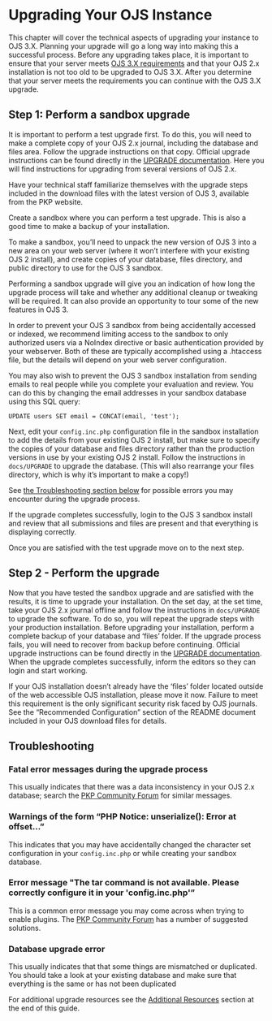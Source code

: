 # Upgrading Your OJS Instance

This chapter will cover the technical aspects of upgrading your instance to OJS 3.X. Planning your upgrade will go a long way into making this a successful process. Before any upgrading takes place, it is important to ensure that your server meets [OJS 3.X requirements](https://pkp.sfu.ca/ojs/README) and that your OJS 2.x installation is not too old to be upgraded to OJS 3.X. After you determine that your server meets the requirements you can continue with the OJS 3.X upgrade.

## Step 1: Perform a sandbox upgrade
It is important to perform a test upgrade first. To do this, you will need to make a complete copy of your OJS 2.x journal, including the database and files area. Follow the upgrade instructions on that copy. Official upgrade instructions can be found directly in the [UPGRADE documentation](https://pkp.sfu.ca/ojs/UPGRADE). Here you will find instructions for upgrading from several versions of OJS 2.x.

Have your technical staff familiarize themselves with the upgrade steps included in the download files with the latest version of OJS 3, available from the PKP website.

Create a sandbox where you can perform a test upgrade. This is also a good time to make a backup of your installation.

To make a sandbox, you’ll need to unpack the new version of OJS 3 into a new area on your web server (where it won’t interfere with your existing OJS 2 install), and create copies of your database, files directory, and public directory to use for the OJS 3 sandbox.

Performing a sandbox upgrade will give you an indication of how long the upgrade process will take and whether any additional cleanup or tweaking will be required. It can also provide an opportunity to tour some of the new features in OJS 3.

In order to prevent your OJS 3 sandbox from being accidentally accessed or indexed, we recommend limiting access to the sandbox to only authorized users via a NoIndex directive or basic authentication provided by your webserver. Both of these are typically accomplished using a .htaccess file, but the details will depend on your web server configuration.

You may also wish to prevent the OJS 3 sandbox installation from sending emails to real people while you complete your evaluation and review. You can do this by changing the email addresses in your sandbox database using this SQL query:

`UPDATE users SET email = CONCAT(email, 'test');`

Next, edit your `config.inc.php` configuration file in the sandbox installation to add the details from your existing OJS 2 install, but make sure to specify the copies of your database and files directory rather than the production versions in use by your existing OJS 2 install. Follow the instructions in `docs/UPGRADE` to upgrade the database. (This will also rearrange your files directory, which is why it’s important to make a copy!)

See [the Troubleshooting section below](#troubleshooting) for possible errors you may encounter during the upgrade process.

If the upgrade completes successfully, login to the OJS 3 sandbox install and review that all submissions and files are present and that everything is displaying correctly.

Once you are satisfied with the test upgrade move on to the next step.

## Step 2 - Perform the upgrade
Now that you have tested the sandbox upgrade and are satisfied with the results, it is time to upgrade your installation. On the set day, at the set time, take your OJS 2.x journal offline and follow the instructions in `docs/UPGRADE` to upgrade the software. To do so, you will repeat the upgrade steps with your production installation. Before upgrading your installation, perform a complete backup of your database and ‘files’ folder. If the upgrade process fails, you will need to recover from backup before continuing. Official upgrade instructions can be found directly in the [UPGRADE documentation](https://pkp.sfu.ca/ojs/UPGRADE). When the upgrade completes successfully, inform the editors so they can login and start working.

If your OJS installation doesn’t already have the ‘files’ folder located outside of the web accessible OJS installation, please move it now. Failure to meet this requirement is the only significant security risk faced by OJS journals. See the “Recommended Configuration” section of the README document included in your OJS download files for details.

## Troubleshooting

### Fatal error messages during the upgrade process
This usually indicates that there was a data inconsistency in your OJS 2.x database; search the [PKP Community Forum](https://forum.pkp.sfu.ca/) for similar messages.

### Warnings of the form “PHP Notice: unserialize(): Error at offset…”
This indicates that you may have accidentally changed the character set configuration in your `config.inc.php` or while creating your sandbox database.

### Error message "The tar command is not available. Please correctly configure it in your 'config.inc.php'”
This is a common error message you may come across when trying to enable plugins. The [PKP Community Forum](https://forum.pkp.sfu.ca/) has a number of suggested solutions.

### Database upgrade error
This usually indicates that that some things are mismatched or duplicated. You should take a look at your existing database and make sure that everything is the same or has not been duplicated

For additional upgrade resources see the [Additional Resources](./resources.md) section at the end of this guide.
